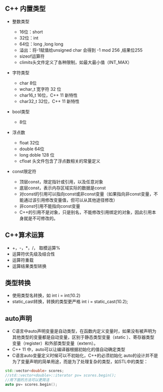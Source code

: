 ## C++ 内置类型
* 整数类型
  * 16位：short
  * 32位：int
  * 64位：long ,long long 
  * 溢出：将-1赋值给unsigned char 会得到 -1 mod 256 ,结果位255
  * sizeof运算符
  * climits头文件定义了各种限制，如最大最小值（INT_MAX）
* 字符类型
  * char 8位
  * wchar_t 宽字符 32 位
  * char16_t  16位，C++ 11 新特性
  * char32_t  32位，C++ 11 新特性
* bool类型
  * 8位 
  
* 浮点数
  * float 32位
  * double 64位
  * long  doble 128 位
  * cfloat 头文件包含了浮点数相关的常量定义


* const限定符
  * 顶层const，限定指针或引用，以及任意对象
  * 底层const，表示内存区域实际的数据是const
  * 对const的引用可以指向const或非const变量（如果指向非const变量，不能通过该引用修改变量值，但可以从其他途径修改）
  * 非const引用不能指向const变量
  * C++的引用不是对象，只是别名，不能修改引用绑定的对象，因此引用本身就是不可修改的。
##  C++算术运算
  * +，-，*，/， 取模运算% 
  * 运算符优先级及结合性
  * 运算符重载
  * 运算结果类型转换
  
## 类型转换
  * 使用类型名转换，如 int i = int(10.2)
  * static_cast转换，转换的类型更严格  int i = static_cast<int>(10.2);
 
## auto声明
   * C语言中auto声明变量是自动类型，在函数内定义变量时，如果没有被声明为其他类型的变量都是自动变量，区别于静态类型变量（static ）、寄存器类型变量（register）和外部类型变量（extern）。
   * C++ 11 中，auto可以让编译器根据初始化的值自动确定类型
   * C语言auto变量定义时候可以不初始化，C++的必须初始化
auto的设计并不是为了变量声明的简单用途，而是为了处理复杂的类型，如STL中的类型：
```C++
std::vector<double> scores;
//std::vector<double>::iterator pv= scores.begin();
//用下面的方法可以更简洁
auto pv= scores.begin();
``` 
  
  






